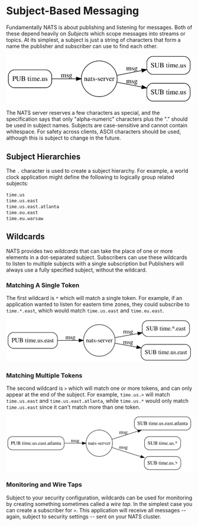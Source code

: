 # Subject-Based Messaging

Fundamentally NATS is about publishing and listening for messages. Both of these depend heavily on _Subjects_ which scope messages into streams or topics. At its simplest, a subject is just a string of characters that form a name the publisher and subscriber can use to find each other.

![](../.gitbook/assets/subjects1.svg)

The NATS server reserves a few characters as special, and the specification says that only "alpha-numeric" characters plus the "." should be used in subject names. Subjects are case-sensitive and cannot contain whitespace. For safety across clients, ASCII characters should be used, although this is subject to change in the future.

## Subject Hierarchies

The `.` character is used to create a subject hierarchy. For example, a world clock application might define the following to logically group related subjects:

```markup
time.us
time.us.east
time.us.east.atlanta
time.eu.east
time.eu.warsaw
```

## Wildcards

NATS provides two _wildcards_ that can take the place of one or more elements in a dot-separated subject. Subscribers can use these wildcards to listen to multiple subjects with a single subscription but Publishers will always use a fully specified subject, without the wildcard.

### Matching A Single Token

The first wildcard is `*` which will match a single token. For example, if an application wanted to listen for eastern time zones, they could subscribe to `time.*.east`, which would match `time.us.east` and `time.eu.east`.

![](../.gitbook/assets/subjects2.svg)

### Matching Multiple Tokens

The second wildcard is `>` which will match one or more tokens, and can only appear at the end of the subject. For example, `time.us.>` will match `time.us.east` and `time.us.east.atlanta`, while `time.us.*` would only match `time.us.east` since it can't match more than one token.

![](../.gitbook/assets/subjects3.svg)

### Monitoring and Wire Taps

Subject to your security configuration, wildcards can be used for monitoring by creating something sometimes called a _wire tap_. In the simplest case you can create a subscriber for `>`. This application will receive all messages -- again, subject to security settings -- sent on your NATS cluster.


